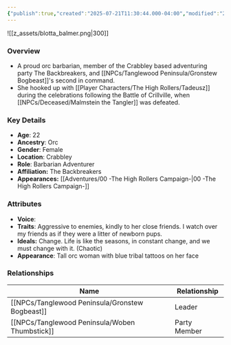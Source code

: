 ```yaml
---
{"publish":true,"created":"2025-07-21T11:30:44.000-04:00","modified":"2025-09-12T12:06:57.430-04:00","published":"2025-09-12T12:06:57.430-04:00","cssclasses":"","Age":"22","Ancestry":"Orc","Gender":"Female","Location":["Crabbley"],"Role":["Barbarian Adventurer"],"Affiliation":["The Backbreakers"],"Appearances":["[[00 -The High Rollers Campaign-]]"]}
---
```



![[z_assets/blotta_balmer.png|300]]

### Overview
- A proud orc barbarian, member of the Crabbley based adventuring party The Backbreakers, and [[NPCs/Tanglewood Peninsula/Gronstew Bogbeast]]'s second in command.
- She hooked up with [[Player Characters/The High Rollers/Tadeusz]] during the celebrations following the Battle of Crillville, when [[NPCs/Deceased/Malmstein the Tangler]] was defeated.

### Key Details
- **Age**: 22
- **Ancestry**: Orc
- **Gender**: Female
- **Location**: Crabbley
- **Role**: Barbarian Adventurer
- **Affiliation:** The Backbreakers
- **Appearances:** [[Adventures/00 -The High Rollers Campaign-\|00 -The High Rollers Campaign-]]

### Attributes
- **Voice**: 
- **Traits**: Aggressive to enemies, kindly to her close friends. I watch over my friends as if they were a litter of newborn pups.
- **Ideals:** Change. Life is like the seasons, in constant change, and we must change with it. (Chaotic)
- **Appearance**: Tall orc woman with blue tribal tattoos on her face

### Relationships

| Name                  | Relationship |
| --------------------- | ------------ |
| [[NPCs/Tanglewood Peninsula/Gronstew Bogbeast]] | Leader       |
| [[NPCs/Tanglewood Peninsula/Woben Thumbstick]]  | Party Member |
